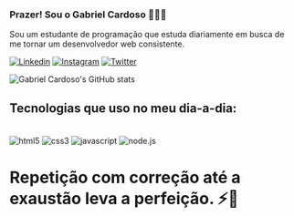 ### Prazer! Sou o Gabriel Cardoso 👨🏻‍💻

Sou um estudante de programação que estuda diariamente em busca de me tornar um desenvolvedor web consistente. 

[![Linkedin](https://img.shields.io/badge/LinkedIn-0077B5?style=for-the-badge&logo=linkedin&logoColor=white)](https://www.linkedin.com/in/gabriel-cardoso-developer/)
[![Instagram](https://img.shields.io/badge/Instagram-E4405F?style=for-the-badge&logo=instagram&logoColor=white)](https://www.instagram.com/gabriel_oc6/)
[![Twitter](https://img.shields.io/badge/Twitter-1DA1F2?style=for-the-badge&logo=twitter&logoColor=white)](https://x.com/Gabito_Zero)

![Gabriel Cardoso's GitHub stats](https://github-readme-stats.vercel.app/api?username=Cardosogoc&show_icons=true&theme=onedark)

## Tecnologias que uso no meu dia-a-dia:

<div style="display: inline-block"> <br/>
    <img align= "center" alt= "html5" src= "https://img.shields.io/badge/HTML-239120?style=for-the-badge&logo=html5&logoColor=white"/>
    <img align= "center" alt= "css3" src= "https://img.shields.io/badge/JavaScript-323330?style=for-the-badge&logo=javascript&logoColor=F7DF1E"/>
    <img align= "center" alt= "javascript" src= "https://img.shields.io/badge/CSS3-1572B6?style=for-the-badge&logo=css3&logoColor=white"/>
    <img align="center" alt="node.js" src="https://img.shields.io/badge/Node.js-339933?style=for-the-badge&logo=node.js&logoColor=white"/>

</div>
<br/>

#  Repetição com correção até a exaustão leva a perfeição. ⚡🦆

